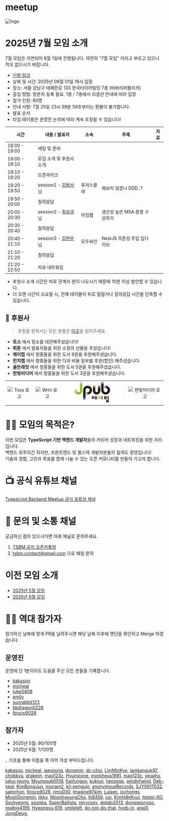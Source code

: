 # meetup

![logo](./public/logo/banner.png)

# 2025년 7월 모임 소개

7월 모임은 지연되어 8월 1일에 진행됩니다. 여전히 "7월 모임" 이라고 부르고 있으니 착오 없으시기 바랍니다.

- [신청 링크](https://event-us.kr/tsbackendmeetup/event/107975)
- 날짜 및 시간: 2025년 08월 01일 19시 입장
- 장소: 서울 강남구 테헤란로 133 한국타이어빌딩 7층 (비바리퍼블리카)
- 출입 방법: 방문자 등록 필요. 1층 / 7층에서 리셉션 안내에 따라 입장
- 참가 인원: 80명
- 안내 사항: 7월 25일 23시 59분 59초부터는 환불이 불가합니다.
- 발표 순서
- 타임 테이블은 운영진 논의에 따라 계속 조정될 수 있습니다!

| 시간          | 내용 / 발표자                                                               | 소속       | 주제                          | 자료 |
| ------------- | --------------------------------------------------------------------------- | ---------- | ----------------------------- | ---- |
| 18:00 - 19:00 | 세팅 및 준비                                                                |            |                               |      |
| 19:00 - 19:10 | 모임 소개 및 후원사 소개                                                    |            |                               |      |
| 19:10 - 19:20 | 오픈마이크                                                                  |            |                               |      |
| 19:20 - 19:50 | session1 - [김범서](https://github.com/TigerWest)님                         | 퓨처스콜레 | 해보지 않겠나 DDD..?          |      |
| 19:50 - 20:00 | 질의응답                                                                    |            |                               |      |
| 20:00 - 20:30 | session2 - [최성국](https://www.linkedin.com/in/seongguk-choi-297b2a172/)님 | 아임웹     | 생산성 높은 MSA 환경 구성하기 |      |
| 20:30 - 20:40 | 질의응답                                                                    |            |                               |      |
| 20:40 - 21:10 | session3 - [김현우](https://www.linkedin.com/in/coalery/)님                 | 모두싸인   | NestJS 의존성 주입 딥다이브   |      |
| 21:10 - 21:20 | 질의응답                                                                    |            |                               |      |
| 21:20 - 22:50 | 자유 네트워킹                                                               |            |                               |      |

- 후원사 소개 시간은 따로 관계자 분이 나오시기 때문에 10분 이상 발언할 수 있습니다.
- 더 오랜 시간이 소요될 시, 전체 테이블이 뒤로 밀릴거나 질의응답 시간을 단축할 수 있습니다.

## 🏢 후원사

> 후원을 원하시는 모든 분들은 [이곳](https://github.com/ts-backend-meetup-ts/meetup/blob/main/CONTRIBUTING.md)을 읽어주세요.

- **토스** 에서 장소를 대관해주셨습니다!
- **뤼튼** 에서 발표자들을 위한 소정의 선물을 주셨습니다!
- **제이펍** 에서 청중들을 위한 도서 9권을 후원해주셨습니다.
- **런치랩** 에서 청중들을 위한 다과 비용 일부를 후원(할인) 해주셨습니다.
- **골든래빗** 에서 청중들을 위한 도서 5권을 후원해주셨습니다.
- **한빛미디어** 에서 청중들을 위한 도서 3권을 후원해주셨습니다.

<table>
  <tr>
    <td align="center">
      <img src="./public/logo/toss.png" alt="Toss 로고" width="200"/><br/>
    </td>
    <td align="center">
      <img src="./public/logo/wrtn.png" alt="Wrtn 로고" width="200"/><br/>
    <td align="center">
      <img src="./public/logo/jpub_2.png" alt="Jpub 로고" width="200"/><br/>
    </td>
    <td align="center">
      <img src="./public/logo/hanbit.png" alt="한빛미디어 로고" width="200"/><br/>
    </td>

  </tr>
</table>

# 🧑‍💻 모임의 목적은?

이번 모임은 **TypeScript 기반 백엔드 개발자**들의 커리어 성장과 네트워킹을 위한 자리입니다.  
백엔드 위주이긴 하지만, 프론트엔드 및 풀스택 개발자분들의 참여도 환영입니다!  
기술과 경험, 고민과 목표를 함께 나눌 수 있는 오픈 커뮤니티를 만들어 가고자 합니다.

# 📺 공식 유튜브 채널

[Typescript Backend Meetup 공식 유튜브 채널](https://youtube.com/@typescriptbackend)

# 💬 문의 및 소통 채널

궁금하신 점이 있으시다면 아래 채널로 문의주세요.

1. [TSBM 공지 오픈카톡방](https://open.kakao.com/o/gKXJtxEh)
2. tsbm.contact@gmail.com 으로 메일 문의

# 이전 모임 소개

- [2025년 5월 모임](./public/2505/README.md)
- [2025년 6월 모임](./public/2506/README.md)

# 🧑‍💻 역대 참가자

참가하신 날짜에 맞게 PR을 날려주시면 해당 날짜 이후에 명단을 확인하고 Merge 하겠습니다.

## 운영진

운영에 단 1분이라도 도움을 주신 모든 분들을 기록합니다.

- [kakasoo](https://github.com/kakasoo)
- [micheal](https://github.com/8471919)
- [luke0408](https://github.com/luke0408)
- [emily](https://github.com/emily-uiux)
- [sunrabbit123](https://github.com/sunrabbit123)
- [bkdragon0228](https://github.com/bkdragon0228)
- [ltnscp9028](https://github.com/ltnscp9028)

## 참가자

- 2025년 5월: 90/100명
- 2025년 6월: ?/120명

`,` 기호를 통해 이름을 쭉 이어 작성 부탁드립니다.

[kakasoo](https://github.com/kakasoo),
[micheal](https://github.com/8471919),
[jaeyoung](https://github.com/Yu-Jaeyoung),
[dongmin](https://github.com/MoonDongmin),
[dc-choi](https://github.com/dc-choi),
[LimMinKyo](https://github.com/LimMinKyo),
[iamkanguk97](https://github.com/iamkanguk97),
[chobkyu](https://github.com/chobkyu),
[drakejin](https://github.com/drakejin),
[mag123c](https://github.com/mag123c),
[Hyunstone](https://github.com/Hyunstone),
[morpheus1991](https://github.com/morpheus1991),
[mag123c](https://github.com/mag123c),
[yeophs](https://github.com/yeophs),
[juhui-jeong](https://github.com/juhui-jeong),
[Myungsub0519](https://github.com/Myungsub0519),
[funfungun](https://github.com/funfungun),
[kukjun](https://github.com/kukjun),
[heozeop](https://github.com/heozeop),
[windofwind](https://github.com/windofwind),
[Deb-neal](https://github.com/Deb-neal),
[KimBongJun](https://github.com/Brazen-Story),
[monam2](https://github.com/monam2),
[kil-penguin](https://github.com/kilhyeonjun),
[anonymousRecords](https://github.com/anonymousRecords),
[SJY0917032](https://github.com/SJY0917032),
[samchon](https://github.com/samchon),
[ltnscp9028](https://github.com/ltnscp9028),
[rimo030](https://github.com/rimo030),
[imagine97kim](https://github.com/imagine97kim),
[Lujaec](https://github.com/Lujaec),
[jochongs](https://github.com/jochongs),
[MoonDongmin](https://github.com/MoonDongmin),
[jikky](https://github.com/jjikky),
[MoonhyoungCho](https://github.com/echo26),
[jh8459](https://github.com/jh8459),
[jun](https://github.com/dong-jun-shin),
[KimH4nKyul](https://github.com/KimH4nKyul),
[itstimi-XD](https://github.com/itstimi-XD),
[Ssuhyeong](https://github.com/Ssuhyeong),
[soonba](https://github.com/soonba),
[SuperBallista](https://github.com/SuperBallista),
[verycosy](https://github.com/verycosy),
[dokdo2013](https://github.com/dokdo2013),
[dongseonyoo](https://github.com/dongseonyoo),
[realbig4199](https://github.com/realbig4199),
[Hyeongyu-619](https://github.com/Hyeongyu-619),
[smileleft](https://github.com/smileleft),
[do-not-do-that](https://github.com/do-not-do-that),
[hyeb-in](https://github.com/hyeb-in),
[anxi0](https://github.com/anxi0),
[JongDeug](https://github.com/JongDeug),
